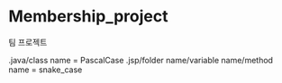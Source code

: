 # Membership_project
팀 프로젝트


.java/class name = PascalCase
.jsp/folder name/variable name/method name = snake_case